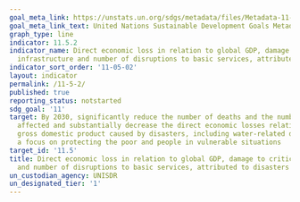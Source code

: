 ```yaml
---
goal_meta_link: https://unstats.un.org/sdgs/metadata/files/Metadata-11-05-02.pdf
goal_meta_link_text: United Nations Sustainable Development Goals Metadata (pdf 2066kB)
graph_type: line
indicator: 11.5.2
indicator_name: Direct economic loss in relation to global GDP, damage to critical
  infrastructure and number of disruptions to basic services, attributed to disasters
indicator_sort_order: '11-05-02'
layout: indicator
permalink: /11-5-2/
published: true
reporting_status: notstarted
sdg_goal: '11'
target: By 2030, significantly reduce the number of deaths and the number of people
  affected and substantially decrease the direct economic losses relative to global
  gross domestic product caused by disasters, including water-related disasters, with
  a focus on protecting the poor and people in vulnerable situations
target_id: '11.5'
title: Direct economic loss in relation to global GDP, damage to critical infrastructure
  and number of disruptions to basic services, attributed to disasters
un_custodian_agency: UNISDR
un_designated_tier: '1'
---
```


